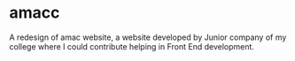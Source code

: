 # amacc
A redesign of amac website, a website developed by Junior company of my college where I could contribute helping in Front End development.
